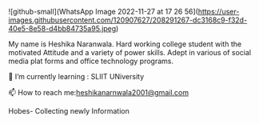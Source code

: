 ![github-small](WhatsApp Image 2022-11-27 at 17 26 56](https://user-images.githubusercontent.com/120907627/208291267-dc3168c9-f32d-40e5-8e58-d4bb84735a95.jpeg)

My name is  Heshika Naranwala. Hard working college student with the motivated Attitude and a variety of power skills. Adept in various of social media plat forms and office technology programs.

🌱 I’m currently learning : SLIIT UNiversity

📫 How to reach me:heshikanarnwala2001@gmail.com

 Hobes- Collecting newly Information
